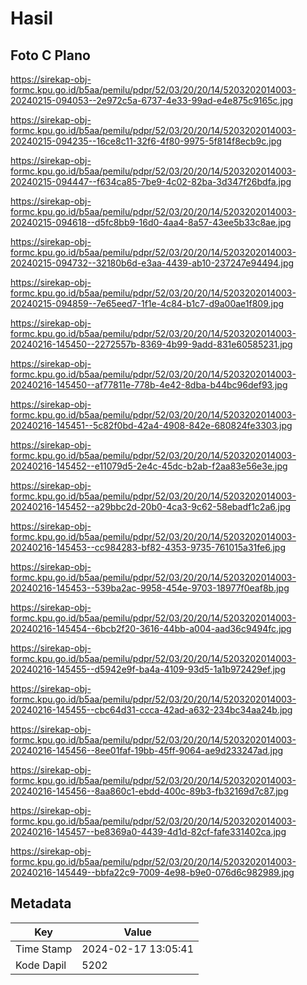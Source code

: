 # Hasil

## Foto C Plano

https://sirekap-obj-formc.kpu.go.id/b5aa/pemilu/pdpr/52/03/20/20/14/5203202014003-20240215-094053--2e972c5a-6737-4e33-99ad-e4e875c9165c.jpg

https://sirekap-obj-formc.kpu.go.id/b5aa/pemilu/pdpr/52/03/20/20/14/5203202014003-20240215-094235--16ce8c11-32f6-4f80-9975-5f814f8ecb9c.jpg

https://sirekap-obj-formc.kpu.go.id/b5aa/pemilu/pdpr/52/03/20/20/14/5203202014003-20240215-094447--f634ca85-7be9-4c02-82ba-3d347f26bdfa.jpg

https://sirekap-obj-formc.kpu.go.id/b5aa/pemilu/pdpr/52/03/20/20/14/5203202014003-20240215-094618--d5fc8bb9-16d0-4aa4-8a57-43ee5b33c8ae.jpg

https://sirekap-obj-formc.kpu.go.id/b5aa/pemilu/pdpr/52/03/20/20/14/5203202014003-20240215-094732--32180b6d-e3aa-4439-ab10-237247e94494.jpg

https://sirekap-obj-formc.kpu.go.id/b5aa/pemilu/pdpr/52/03/20/20/14/5203202014003-20240215-094859--7e65eed7-1f1e-4c84-b1c7-d9a00ae1f809.jpg

https://sirekap-obj-formc.kpu.go.id/b5aa/pemilu/pdpr/52/03/20/20/14/5203202014003-20240216-145450--2272557b-8369-4b99-9add-831e60585231.jpg

https://sirekap-obj-formc.kpu.go.id/b5aa/pemilu/pdpr/52/03/20/20/14/5203202014003-20240216-145450--af77811e-778b-4e42-8dba-b44bc96def93.jpg

https://sirekap-obj-formc.kpu.go.id/b5aa/pemilu/pdpr/52/03/20/20/14/5203202014003-20240216-145451--5c82f0bd-42a4-4908-842e-680824fe3303.jpg

https://sirekap-obj-formc.kpu.go.id/b5aa/pemilu/pdpr/52/03/20/20/14/5203202014003-20240216-145452--e11079d5-2e4c-45dc-b2ab-f2aa83e56e3e.jpg

https://sirekap-obj-formc.kpu.go.id/b5aa/pemilu/pdpr/52/03/20/20/14/5203202014003-20240216-145452--a29bbc2d-20b0-4ca3-9c62-58ebadf1c2a6.jpg

https://sirekap-obj-formc.kpu.go.id/b5aa/pemilu/pdpr/52/03/20/20/14/5203202014003-20240216-145453--cc984283-bf82-4353-9735-761015a31fe6.jpg

https://sirekap-obj-formc.kpu.go.id/b5aa/pemilu/pdpr/52/03/20/20/14/5203202014003-20240216-145453--539ba2ac-9958-454e-9703-18977f0eaf8b.jpg

https://sirekap-obj-formc.kpu.go.id/b5aa/pemilu/pdpr/52/03/20/20/14/5203202014003-20240216-145454--6bcb2f20-3616-44bb-a004-aad36c9494fc.jpg

https://sirekap-obj-formc.kpu.go.id/b5aa/pemilu/pdpr/52/03/20/20/14/5203202014003-20240216-145455--d5942e9f-ba4a-4109-93d5-1a1b972429ef.jpg

https://sirekap-obj-formc.kpu.go.id/b5aa/pemilu/pdpr/52/03/20/20/14/5203202014003-20240216-145455--cbc64d31-ccca-42ad-a632-234bc34aa24b.jpg

https://sirekap-obj-formc.kpu.go.id/b5aa/pemilu/pdpr/52/03/20/20/14/5203202014003-20240216-145456--8ee01faf-19bb-45ff-9064-ae9d233247ad.jpg

https://sirekap-obj-formc.kpu.go.id/b5aa/pemilu/pdpr/52/03/20/20/14/5203202014003-20240216-145456--8aa860c1-ebdd-400c-89b3-fb32169d7c87.jpg

https://sirekap-obj-formc.kpu.go.id/b5aa/pemilu/pdpr/52/03/20/20/14/5203202014003-20240216-145457--be8369a0-4439-4d1d-82cf-fafe331402ca.jpg

https://sirekap-obj-formc.kpu.go.id/b5aa/pemilu/pdpr/52/03/20/20/14/5203202014003-20240216-145449--bbfa22c9-7009-4e98-b9e0-076d6c982989.jpg


## Metadata

| Key        | Value               |
| ---------- | ------------------- |
| Time Stamp | 2024-02-17 13:05:41 |
| Kode Dapil | 5202                |



